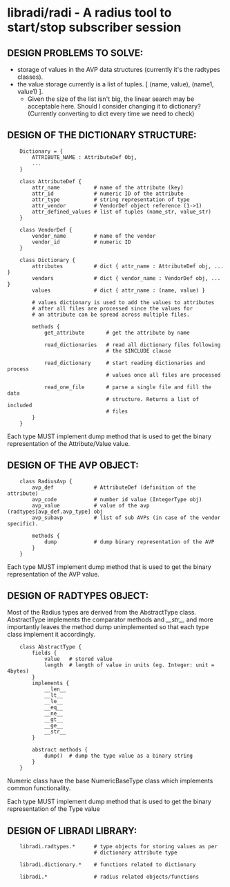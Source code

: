 libradi/radi - A radius tool to start/stop subscriber session
=============================================================

DESIGN PROBLEMS TO SOLVE:
-------------------------

   * storage of values in the AVP data structures (currently it's the radtypes classes).
   * the value storage currently is a list of tuples. [ (name, value), (name1, value1) ].
      * Given the size of the list isn't big, the linear search may be acceptable here. Should I consider changing it to dictionary?
      (Currently converting to dict every time we need to check)


DESIGN OF THE DICTIONARY STRUCTURE:
-----------------------------------
```
    Dictionary = {
        ATTRIBUTE_NAME : AttributeDef Obj,
        ...
    }

    class AttributeDef {
        attr_name           # name of the attribute (key)
        attr_id             # numeric ID of the attribute
        attr_type           # string representation of type
        attr_vendor         # VendorDef object reference (1->1)
        attr_defined_values # list of tuples (name_str, value_str)
    }

    class VendorDef {
        vendor_name         # name of the vendor
        vendor_id           # numeric ID
    }

    class Dictionary {
        attributes          # dict { attr_name : AttributeDef obj, ... }
        vendors             # dict { vendor_name : VendorDef obj, ... }
        values              # dict { attr_name : (name, value) }

        # values dictionary is used to add the values to attributes
        # after all files are processed since the values for
        # an attribute can be spread across multiple files.

        methods {
            get_attribute       # get the attribute by name

            read_dictionaries   # read all dictionary files following
                                # the $INCLUDE clause

            read_dictionary     # start reading dictionaries and process
                                # values once all files are processed

            read_one_file       # parse a single file and fill the data
                                # structure. Returns a list of included
                                # files
        }
    }
```

Each type MUST implement dump method that is used to get the binary representation of the Attribute/Value value.


DESIGN OF THE AVP OBJECT:
-------------------------

```
    class RadiusAvp {
        avp_def             # AttributeDef (definition of the attribute)
        avp_code            # number id value (IntegerType obj)
        avp_value           # value of the avp (radtypes[avp_def.avp_type] obj
        avp_subavp          # list of sub AVPs (in case of the vendor specific).

        methods {
            dump            # dump binary representation of the AVP
        }
    }
```

Each type MUST implement dump method that is used to get the binary representation of the AVP value.


DESIGN OF RADTYPES OBJECT:
--------------------------

Most of the Radius types are derived from the AbstractType class.
AbstractType implements the comparator methods and *\_\_str\_\_* and more importantly leaves the method dump unimplemented so that each type class implement it accordingly.

```
    class AbstractType {
        fields {
            value   # stored value
            length  # length of value in units (eg. Integer: unit = 4bytes)
        }
        implements {
            __len__
            __lt__
            __le__
            __eq__
            __ne__
            __gt__
            __ge__
            __str__
        }

        abstract methods {
            dump()  # dump the type value as a binary string
        }
    }
```

Numeric class have the base NumericBaseType class which implements common functionality.

Each type MUST implement dump method that is used to get the binary representation of the Type value


DESIGN OF LIBRADI LIBRARY:
--------------------------

```
    libradi.radtypes.*      # type objects for storing values as per
                            # dictionary attribute type

    libradi.dictionary.*    # functions related to dictionary

    libradi.*               # radius related objects/functions
```

